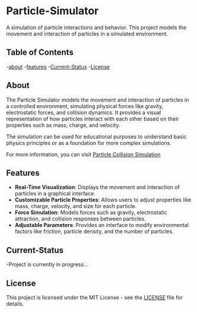 # Particle-Simulator

A simulation of particle interactions and behavior. This project models the movement and interaction of particles in a simulated environment.

## Table of Contents
-[about](#about)
-[features](#features)
-[Current-Status](#Current-Status)
-[License](#License)


## About

The Particle Simulator models the movement and interaction of particles in a controlled environment, simulating physical forces like gravity, electrostatic forces, and collision dynamics. It provides a visual representation of how particles interact with each other based on their properties such as mass, charge, and velocity.

The simulation can be used for educational purposes to understand basic physics principles or as a foundation for more complex simulations.

For more information, you can visit [Particle Collision Simulation](https://introcs.cs.princeton.edu/java/assignments/collisions.html)

## Features

- **Real-Time Visualization**: Displays the movement and interaction of particles in a graphical interface.
- **Customizable Particle Properties**: Allows users to adjust properties like mass, charge, velocity, and size for each particle.
- **Force Simulation**: Models forces such as gravity, electrostatic attraction, and collision responses between particles.
- **Adjustable Parameters**: Provides an interface to modify environmental factors like friction, particle density, and the number of particles.

## Current-Status

-Project is currently in progress...

## License

This project is licensed under the MIT License - see the [LICENSE](LICENSE) file for details.
